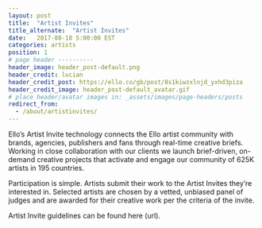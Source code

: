 ```yaml
---
layout: post
title:  "Artist Invites"
title_alternate:  "Artist Invites"
date:   2017-08-18 5:00:00 EST
categories: artists
position: 1
# page header ----------
header_image: header_post-default.png
header_credit: lucian
header_credit_post: https://ello.co/gb/post/8s1kiwzxlnjd_yxhd3piza
header_credit_image: header_post-default_avatar.gif
# place header/avatar images in: _assets/images/page-headers/posts
redirect_from:
  - /about/artistinvites/
---
```


Ello’s Artist Invite technology connects the Ello artist community with brands, agencies, publishers and fans through real-time creative briefs. Working in close collaboration with our clients we launch brief-driven, on-demand creative projects that activate and engage our community of 625K artists in 195 countries.

Participation is simple. Artists submit their work to the Artist Invites they’re interested in. Selected artists are chosen by a vetted, unbiased panel of judges and are awarded for their creative work per the criteria of the invite.

Artist Invite guidelines can be found here (url).

